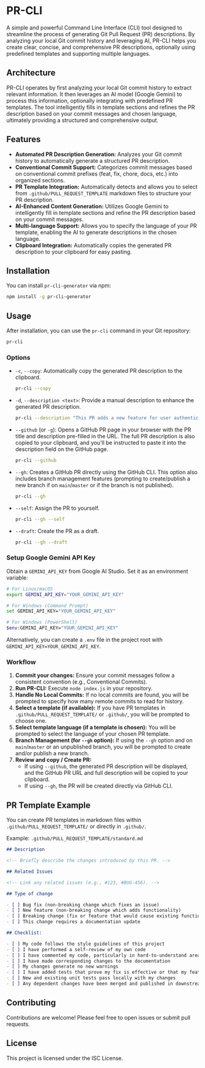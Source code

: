 # PR-CLI

A simple and powerful Command Line Interface (CLI) tool designed to streamline the process of generating Git Pull Request (PR) descriptions. By analyzing your local Git commit history and leveraging AI, PR-CLI helps you create clear, concise, and comprehensive PR descriptions, optionally using predefined templates and supporting multiple languages.

## Architecture

PR-CLI operates by first analyzing your local Git commit history to extract relevant information. It then leverages an AI model (Google Gemini) to process this information, optionally integrating with predefined PR templates. The tool intelligently fills in template sections and refines the PR description based on your commit messages and chosen language, ultimately providing a structured and comprehensive output.

## Features

- **Automated PR Description Generation:** Analyzes your Git commit history to automatically generate a structured PR description.
- **Conventional Commit Support:** Categorizes commit messages based on conventional commit prefixes (feat, fix, chore, docs, etc.) into organized sections.
- **PR Template Integration:** Automatically detects and allows you to select from `.github/PULL_REQUEST_TEMPLATE` markdown files to structure your PR description.
- **AI-Enhanced Content Generation:** Utilizes Google Gemini to intelligently fill in template sections and refine the PR description based on your commit messages.
- **Multi-language Support:** Allows you to specify the language of your PR template, enabling the AI to generate descriptions in the chosen language.
- **Clipboard Integration:** Automatically copies the generated PR description to your clipboard for easy pasting.

## Installation

You can install `pr-cli-generator` via npm:

```bash
npm install -g pr-cli-generator
```

## Usage

After installation, you can use the `pr-cli` command in your Git repository:

```bash
pr-cli
```

### Options

- `-c`, `--copy`: Automatically copy the generated PR description to the clipboard.

  ```bash
  pr-cli --copy
  ```

- `-d`, `--description <text>`: Provide a manual description to enhance the generated PR description.

  ```bash
  pr-cli --description "This PR adds a new feature for user authentication."
  ```

- `--github` (or `-g`): Opens a GitHub PR page in your browser with the PR title and description pre-filled in the URL. The full PR description is also copied to your clipboard, and you'll be instructed to paste it into the description field on the GitHub page.
  ```bash
  pr-cli --github
  ```
- `--gh`: Creates a GitHub PR directly using the GitHub CLI. This option also includes branch management features (prompting to create/publish a new branch if on `main`/`master` or if the branch is not published).
  ```bash
  pr-cli --gh
  ```
- `--self`: Assign the PR to yourself.
  ```bash
  pr-cli --gh --self
  ```
- `--draft`: Create the PR as a draft.
  ```bash
  pr-cli --gh --draft
  ```

### Setup Google Gemini API Key

Obtain a `GEMINI_API_KEY` from Google AI Studio.
Set it as an environment variable:

```bash
# For Linux/macOS
export GEMINI_API_KEY="YOUR_GEMINI_API_KEY"

# For Windows (Command Prompt)
set GEMINI_API_KEY="YOUR_GEMINI_API_KEY"

# For Windows (PowerShell)
$env:GEMINI_API_KEY="YOUR_GEMINI_API_KEY"
```

Alternatively, you can create a `.env` file in the project root with `GEMINI_API_KEY=YOUR_GEMINI_API_KEY`.

### Workflow

1.  **Commit your changes:** Ensure your commit messages follow a consistent convention (e.g., Conventional Commits).
2.  **Run PR-CLI:** Execute `node index.js` in your repository.
3.  **Handle No Local Commits:** If no local commits are found, you will be prompted to specify how many remote commits to read for history.
4.  **Select a template (if available):** If you have PR templates in `.github/PULL_REQUEST_TEMPLATE/` or `.github/`, you will be prompted to choose one.
5.  **Select template language (if a template is chosen):** You will be prompted to select the language of your chosen PR template.
6.  **Branch Management (for `--gh` option):** If using the `--gh` option and on `main`/`master` or an unpublished branch, you will be prompted to create and/or publish a new branch.
7.  **Review and copy / Create PR:**
    - If using `--github`, the generated PR description will be displayed, and the GitHub PR URL and full description will be copied to your clipboard.
    - If using `--gh`, the PR will be created directly via GitHub CLI.

## PR Template Example

You can create PR templates in markdown files within `.github/PULL_REQUEST_TEMPLATE/` or directly in `.github/`.

Example: `.github/PULL_REQUEST_TEMPLATE/standard.md`

```markdown
## Description

<!-- Briefly describe the changes introduced by this PR. -->

## Related Issues

<!-- Link any related issues (e.g., #123, #BUG-456). -->

## Type of change

- [ ] Bug fix (non-breaking change which fixes an issue)
- [ ] New feature (non-breaking change which adds functionality)
- [ ] Breaking change (fix or feature that would cause existing functionality to not work as expected)
- [ ] This change requires a documentation update

## Checklist:

- [ ] My code follows the style guidelines of this project
- [ ] I have performed a self-review of my own code
- [ ] I have commented my code, particularly in hard-to-understand areas
- [ ] I have made corresponding changes to the documentation
- [ ] My changes generate no new warnings
- [ ] I have added tests that prove my fix is effective or that my feature works
- [ ] New and existing unit tests pass locally with my changes
- [ ] Any dependent changes have been merged and published in downstream modules
```

## Contributing

Contributions are welcome! Please feel free to open issues or submit pull requests.

## License

This project is licensed under the ISC License.

